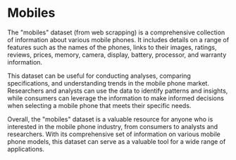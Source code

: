# Mobiles

The "mobiles" dataset (from web scrapping) is a comprehensive collection of information about various mobile phones. It includes details on a range of features such as the names of the phones, links to their images, ratings, reviews, prices, memory, camera, display, battery, processor, and warranty information.

This dataset can be useful for conducting analyses, comparing specifications, and understanding trends in the mobile phone market. Researchers and analysts can use the data to identify patterns and insights, while consumers can leverage the information to make informed decisions when selecting a mobile phone that meets their specific needs.

Overall, the "mobiles" dataset is a valuable resource for anyone who is interested in the mobile phone industry, from consumers to analysts and researchers. With its comprehensive set of information on various mobile phone models, this dataset can serve as a valuable tool for a wide range of applications.
